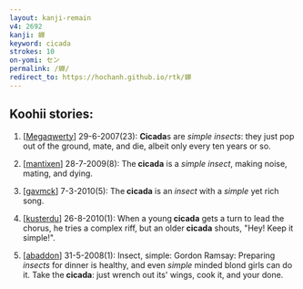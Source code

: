 ```yaml
---
layout: kanji-remain
v4: 2692
kanji: 蝉
keyword: cicada
strokes: 10
on-yomi: セン
permalink: /蝉/
redirect_to: https://hochanh.github.io/rtk/蝉
---
```


## Koohii stories: 

1) [<a href="http://kanji.koohii.com/profile/Megaqwerty">Megaqwerty</a>] 29-6-2007(23): <strong>Cicada</strong>s are <em>simple insects</em>: they just pop out of the ground, mate, and die, albeit only every ten years or so.

2) [<a href="http://kanji.koohii.com/profile/mantixen">mantixen</a>] 28-7-2009(8): The<strong> cicada</strong> is a <em>simple insect</em>, making noise, mating, and dying.

3) [<a href="http://kanji.koohii.com/profile/gavmck">gavmck</a>] 7-3-2010(5): The<strong> cicada</strong> is an <em>insect</em> with a <em>simple</em> yet rich song.

4) [<a href="http://kanji.koohii.com/profile/kusterdu">kusterdu</a>] 26-8-2010(1): When a young<strong> cicada</strong> gets a turn to lead the chorus, he tries a complex riff, but an older<strong> cicada</strong> shouts, &quot;Hey! Keep it simple!&quot;.

5) [<a href="http://kanji.koohii.com/profile/abaddon">abaddon</a>] 31-5-2008(1): Insect, simple: Gordon Ramsay: Preparing <em>insects</em> for dinner is healthy, and even <em>simple</em> minded blond girls can do it. Take the<strong> cicada</strong>: just wrench out its&#039; wings, cook it, and your done.


